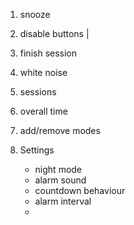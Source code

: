 1. snooze
2. disable buttons |
3. finish session
4. white noise
5. sessions
6. overall time
7. add/remove modes

8. Settings
    - night mode
    - alarm sound
    - countdown behaviour
    - alarm interval
    - 